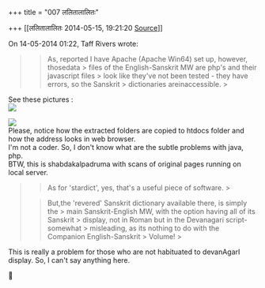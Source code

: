 +++
title = "007 ललितालालितः"

+++
[[ललितालालितः	2014-05-15, 19:21:20 [Source](https://groups.google.com/g/samskrita/c/KVGdwye3BjU)]]



  

On 14-05-2014 01:22, Taff Rivers wrote:  

> 
> > As, reported I have Apache (Apache Win64) set up, however, thosedata > files of the English-Sanskrit MW are php's and their javascript files > look like they've not been tested - they have errors, so the Sanskrit > dictionaries areinaccessible. >
> 

  

See these pictures :  
![](https://groups.google.com/group/samskrita/attach/dfa06fdf7d358b84/cfjffbid.png?part=0.1.1&view=1)  
  
![](https://groups.google.com/group/samskrita/attach/dfa06fdf7d358b84/eacdjdic.png?part=0.1.2&view=1)  
Please, notice how the extracted folders are copied to htdocs folder and how the address looks in web browser.  
I'm not a coder. So, I don't know what are the subtle problems with java, php.  
BTW, this is shabdakalpadruma with scans of original pages running on local server.

  
  
  

> 
> > As for 'stardict', yes, that's a useful piece of software. >
> 
> > But,the 'revered' Sanskrit dictionary available there, is simply the > main Sanskrit-English MW, with the option having all of its Sanskrit > display, not in Roman but in the Devanagari script-somewhat > misleading, as its nothing to do with the Companion English-Sanskrit > Volume! >
> 
> > 

This is really a problem for those who are not habituated to devanAgarI display. So, I can't say anything here.



